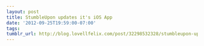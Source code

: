 ```yaml
---
layout: post
title: StumbleUpon updates it's iOS App
date: '2012-09-25T19:59:00-07:00'
tags: 
tumblr_url: http://blog.lovellfelix.com/post/32298532328/stumbleupon-updates-its-ios-app
---
```

